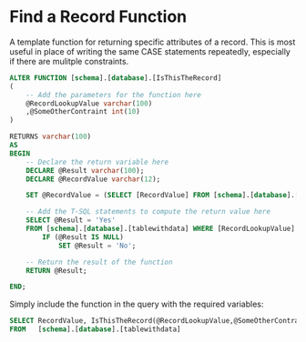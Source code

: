# Find a Record Function

A template function for returning specific attributes of a record. This is most useful in place of writing the same CASE statements repeatedly, especially if there are mulitple constraints.


```SQL
ALTER FUNCTION [schema].[database].[IsThisTheRecord]
(
	-- Add the parameters for the function here
	@RecordLookupValue varchar(100)
	,@SomeOtherContraint int(10)
)

RETURNS varchar(100)
AS
BEGIN
	-- Declare the return variable here
	DECLARE @Result varchar(100);
	DECLARE @RecordValue varchar(12);

	SET @RecordValue = (SELECT [RecordValue] FROM [schema].[database].[tablewithdata] WHERE [RecordLookupValue] = @RecordLookupValue AND [SomeOtherContraint] = @SomeOtherContraint)

	-- Add the T-SQL statements to compute the return value here
	SELECT @Result = 'Yes'
	FROM [schema].[database].[tablewithdata] WHERE [RecordLookupValue] = @RecordLookupValue AND [SomeOtherContraint] = @SomeOtherContraint) AND [RecordValue] = @RecordValue
		IF (@Result IS NULL)
			SET @Result = 'No';

	-- Return the result of the function
	RETURN @Result;

END;
```

Simply include the function in the query with the required variables:

```SQL
SELECT RecordValue, IsThisTheRecord(@RecordLookupValue,@SomeOtherContraint)
FROM   [schema].[database].[tablewithdata]
```
